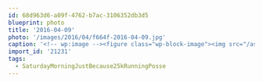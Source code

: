 ```yaml
---
id: 68d963d6-a09f-4762-b7ac-3106352db3d5
blueprint: photo
title: '2016-04-09'
photo: '/images/2016/04/f664f-2016-04-09.jpg'
caption: '<!-- wp:image --><figure class="wp-block-image"><img src="/assets/images/2016/04/f664f-2016-04-09.jpg" /></figure><!-- /wp:image --><!-- wp:paragraph --><p>Spring has sprung in the Okanagan. #SaturdayMorningJustBecause25kRunningPosse</p><!-- /wp:paragraph -->'
import_id: '21231'
tags:
  - SaturdayMorningJustBecause25kRunningPosse
---
```

